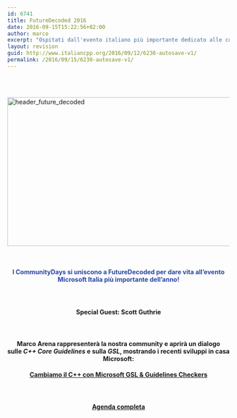 ```yaml
---
id: 6741
title: FutureDecoded 2016
date: 2016-09-15T15:22:56+02:00
author: marco
excerpt: "Ospitati dall'evento italiano più importante dedicato alle communities tecniche Microsoft, anche quest'anno apriamo un dialogo su C++ ai CommunityDays che, uniti a FutureDecoded, danno vita all'evento Microsoft Italia più importante dell'anno."
layout: revision
guid: http://www.italiancpp.org/2016/09/12/6230-autosave-v1/
permalink: /2016/09/15/6230-autosave-v1/
---
```

<span style="color: #ffffff;"> </span>

[  
](http://www.communitydays.it/) [<img loading="lazy" class="aligncenter wp-image-6318" src="http://www.italiancpp.org/wp-content/uploads/2013/06/header_future_decoded-1024x659.png" alt="header_future_decoded" width="526" height="338" srcset="http://192.168.64.2/wordpress/wp-content/uploads/2013/06/header_future_decoded-1024x659.png 1024w, http://192.168.64.2/wordpress/wp-content/uploads/2013/06/header_future_decoded-300x193.png 300w, http://192.168.64.2/wordpress/wp-content/uploads/2013/06/header_future_decoded-768x494.png 768w, http://192.168.64.2/wordpress/wp-content/uploads/2013/06/header_future_decoded-600x386.png 600w, http://192.168.64.2/wordpress/wp-content/uploads/2013/06/header_future_decoded-250x161.png 250w, http://192.168.64.2/wordpress/wp-content/uploads/2013/06/header_future_decoded.png 1243w" sizes="(max-width: 526px) 100vw, 526px" />](http://aka.ms/italiancppcommunity)

<span style="color: #ffffff;"> </span>

<h4 style="text-align: center;">
  <span style="color: #2945a4;">I CommunityDays si uniscono a FutureDecoded per dare vita all&#8217;evento Microsoft Italia più importante dell&#8217;anno!</span>
</h4>

<h4 style="text-align: center;">
  <span style="color: #ffffff;"> </span>
</h4>

<h4 style="text-align: center;">
  Special Guest: Scott Guthrie
</h4>

&nbsp;

<h4 style="text-align: center;">
  Marco Arena rappresenterà la nostra community e aprirà un dialogo sulle <em>C++ Core Guidelines</em> e sulla <em>GSL</em>, mostrando i recenti sviluppi in casa Microsoft:
</h4>

<h4 style="text-align: center;">
  <a href="http://www.communitydays.it/events/2016/dev06/" target="_blank">Cambiamo il C++ con Microsoft GSL & Guidelines Checkers</a>
</h4>

&nbsp;

<h4 style="text-align: center;">
  <a href="http://www.communitydays.it/events/2016/">Agenda completa</a>
</h4>

<h4 style="text-align: center;">
</h4>